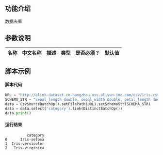 ## 功能介绍
数据去重

## 参数说明

<!-- This is the start of auto-generated parameter info -->
<!-- DO NOT EDIT THIS PART!!! -->
| 名称 | 中文名称 | 描述 | 类型 | 是否必须？ | 默认值 |
| --- | --- | --- | --- | --- | --- |
<!-- This is the end of auto-generated parameter info -->


## 脚本示例
#### 脚本代码

```python
URL = "http://alink-dataset.cn-hangzhou.oss.aliyun-inc.com/csv/iris.csv"
SCHEMA_STR = "sepal_length double, sepal_width double, petal_length double, petal_width double, category string";
data = CsvSourceBatchOp().setFilePath(URL).setSchemaStr(SCHEMA_STR)
data = data.select('category').link(DistinctBatchOp())
data.print()
```

#### 运行结果

```
          category
0      Iris-setosa
1  Iris-versicolor
2   Iris-virginica
```

